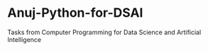 # Anuj-Python-for-DSAI
Tasks from Computer Programming for Data Science and Artificial Intelligence
